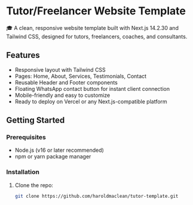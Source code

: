 # Tutor/Freelancer Website Template

🎓 A clean, responsive website template built with Next.js 14.2.30 and Tailwind CSS, designed for tutors, freelancers, coaches, and consultants.

## Features

- Responsive layout with Tailwind CSS
- Pages: Home, About, Services, Testimonials, Contact
- Reusable Header and Footer components
- Floating WhatsApp contact button for instant client connection
- Mobile-friendly and easy to customize
- Ready to deploy on Vercel or any Next.js-compatible platform

## Getting Started

### Prerequisites

- Node.js (v16 or later recommended)
- npm or yarn package manager

### Installation

1. Clone the repo:
   ```bash
   git clone https://github.com/haroldmaclean/tutor-template.git
   ```
